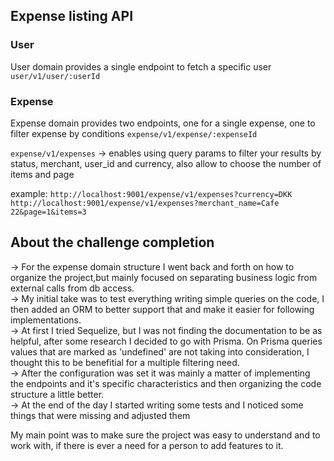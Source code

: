 ## Expense listing API 
### User
User domain provides a single endpoint to fetch a specific user 
```user/v1/user/:userId```

### Expense
Expense domain provides two endpoints, one for a single expense, one to filter expense by conditions 
```expense/v1/expense/:expenseId```

```expense/v1/expenses``` -> enables using query params to filter your results by status, merchant, user_id and currency, also allow to choose the number of items and page

example:
```http://localhost:9001/expense/v1/expenses?currency=DKK```
```http://localhost:9001/expense/v1/expenses?merchant_name=Cafe 22&page=1&items=3```



## About the challenge completion 

-> For the expense domain structure I went back and forth on how to organize the project,but mainly focused on separating business logic from external calls from db access.   
-> My initial take was to test everything writing simple queries on the code, I then added an  ORM to better support that and make it easier for following implementations.  
-> At first I tried Sequelize, but I was not finding the documentation to be as helpful, after some research I decided to go with Prisma. On Prisma queries values that are marked as 'undefined' are not taking into consideration, I thought this to be benefitial for a multiple filtering need.  
-> After the configuration was set it was mainly a matter of implementing the endpoints and it's specific characteristics and then organizing the code structure a little better.  
-> At the end of the day I started writing some tests and I noticed some things that were missing and adjusted them
  
    
My main point was to make sure the project was easy to understand and to work with, if there is ever a need for a person to add features to it. 
